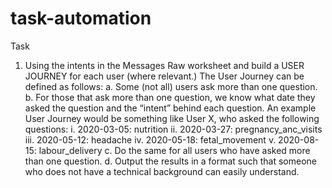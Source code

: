 # task-automation
Task
1) Using the intents in the Messages Raw worksheet and build a USER JOURNEY for each user
(where relevant.) The User Journey can be defined as follows:
a. Some (not all) users ask more than one question.
b. For those that ask more than one question, we know what date they asked the
question and the “intent” behind each question. An example User Journey would be
something like User X, who asked the following questions:
i. 2020-03-05: nutrition
ii. 2020-03-27: pregnancy_anc_visits
iii. 2020-05-12: headache
iv. 2020-05-18: fetal_movement
v. 2020-08-15: labour_delivery
c. Do the same for all users who have asked more than one question.
d. Output the results in a format such that someone who does not have a technical
background can easily understand.
